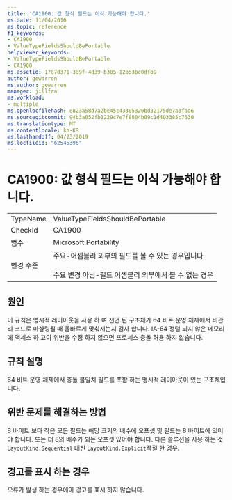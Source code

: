 ```yaml
---
title: 'CA1900: 값 형식 필드는 이식 가능해야 합니다.'
ms.date: 11/04/2016
ms.topic: reference
f1_keywords:
- CA1900
- ValueTypeFieldsShouldBePortable
helpviewer_keywords:
- ValueTypeFieldsShouldBePortable
- CA1900
ms.assetid: 1787d371-389f-4d39-b305-12b53bc0dfb9
author: gewarren
ms.author: gewarren
manager: jillfra
ms.workload:
- multiple
ms.openlocfilehash: e823a58d7a2be45c43305320bd32175de7a3fad6
ms.sourcegitcommit: 94b3a052fb1229c7e7f8804b09c1d403385c7630
ms.translationtype: MT
ms.contentlocale: ko-KR
ms.lasthandoff: 04/23/2019
ms.locfileid: "62545396"
---
```

# <a name="ca1900-value-type-fields-should-be-portable"></a>CA1900: 값 형식 필드는 이식 가능해야 합니다.

|||
|-|-|
|TypeName|ValueTypeFieldsShouldBePortable|
|CheckId|CA1900|
|범주|Microsoft.Portability|
|변경 수준|주요-어셈블리 외부의 필드를 볼 수 있는 경우입니다.<br /><br /> 주요 변경 아님-필드 어셈블리 외부에서 볼 수 없는 경우|

## <a name="cause"></a>원인
 이 규칙은 명시적 레이아웃을 사용 하 여 선언 된 구조체가 64 비트 운영 체제에서 비관리 코드로 마샬링될 때 올바르게 맞춰지는지 검사 합니다. IA-64 정렬 되지 않은 메모리에 액세스 하 고이 위반을 수정 하지 않으면 프로세스 충돌 허용 하지 않습니다.

## <a name="rule-description"></a>규칙 설명
 64 비트 운영 체제에서 충돌 불일치 필드를 포함 하는 명시적 레이아웃이 있는 구조체입니다.

## <a name="how-to-fix-violations"></a>위반 문제를 해결하는 방법
 8 바이트 보다 작은 모든 필드는 해당 크기의 배수에 오프셋 및 필드는 8 바이트에 있어야 합니다. 또는 더 8의 배수가 되는 오프셋 있어야 합니다. 다른 솔루션을 사용 하는 것 `LayoutKind.Sequential` 대신 `LayoutKind.Explicit`적절 한 경우.

## <a name="when-to-suppress-warnings"></a>경고를 표시 하는 경우
 오류가 발생 하는 경우에이 경고를 표시 하지 않습니다.
